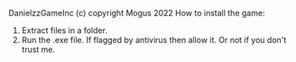 DanielzzGameInc (c) copyright Mogus 2022
How to install the game:
1. Extract files in a folder.
2. Run the .exe file.
If flagged by antivirus then allow it. Or not if you don't trust me.
